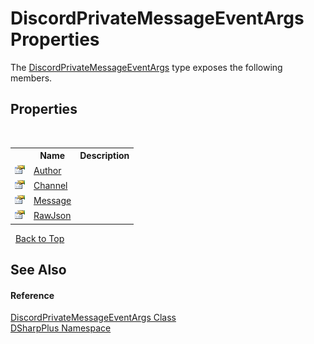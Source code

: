 # DiscordPrivateMessageEventArgs Properties
 

The <a href="659d81f4-dc88-a4ce-fe23-a59b5ee17cf2">DiscordPrivateMessageEventArgs</a> type exposes the following members.


## Properties
&nbsp;<table><tr><th></th><th>Name</th><th>Description</th></tr><tr><td>![Public property](media/pubproperty.gif "Public property")</td><td><a href="f39df360-a7cb-00f5-7701-0bee67d33586">Author</a></td><td /></tr><tr><td>![Public property](media/pubproperty.gif "Public property")</td><td><a href="39762810-2e0b-7baa-9b24-b065fd7789be">Channel</a></td><td /></tr><tr><td>![Public property](media/pubproperty.gif "Public property")</td><td><a href="13ba49c1-9388-cc1c-f652-e5a49736d3c6">Message</a></td><td /></tr><tr><td>![Public property](media/pubproperty.gif "Public property")</td><td><a href="a40cdfcd-f644-6823-bc05-fc13d70c37ea">RawJson</a></td><td /></tr></table>&nbsp;
<a href="#discordprivatemessageeventargs-properties">Back to Top</a>

## See Also


#### Reference
<a href="659d81f4-dc88-a4ce-fe23-a59b5ee17cf2">DiscordPrivateMessageEventArgs Class</a><br /><a href="503971eb-de5e-a570-9922-de9500a9b1cc">DSharpPlus Namespace</a><br />